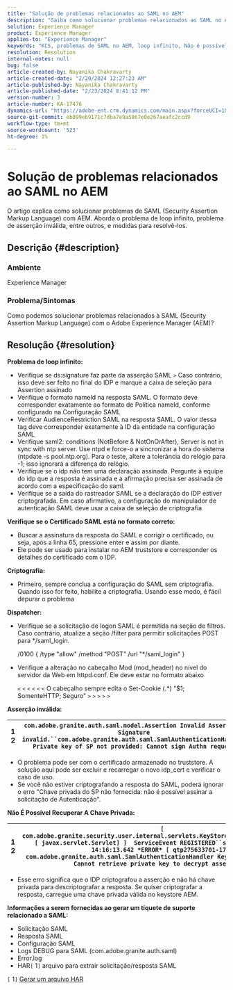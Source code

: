 ```yaml
---
title: "Solução de problemas relacionados ao SAML no AEM"
description: "Saiba como solucionar problemas relacionados ao SAML no AEM. Verifique o problema de loop infinito e se o certificado SAML está no formato adequado."
solution: Experience Manager
product: Experience Manager
applies-to: "Experience Manager"
keywords: "KCS, problemas de SAML no AEM, loop infinito, Não é possível recuperar chave privada, arquivo HAR1, Solicitação SAML, logs DEBUG para SAML, com.adobe.granite.auth.saml, experience manager"
resolution: Resolution
internal-notes: null
bug: false
article-created-by: Nayanika Chakravarty
article-created-date: "2/20/2024 12:27:23 AM"
article-published-by: Nayanika Chakravarty
article-published-date: "2/23/2024 8:41:12 PM"
version-number: 3
article-number: KA-17476
dynamics-url: "https://adobe-ent.crm.dynamics.com/main.aspx?forceUCI=1&pagetype=entityrecord&etn=knowledgearticle&id=c34ad2cd-86cf-ee11-9079-6045bd006239"
source-git-commit: eb099eb9171c7dba7e9a5867e0e267aeafc2ccd9
workflow-type: tm+mt
source-wordcount: '523'
ht-degree: 1%

---
```


# Solução de problemas relacionados ao SAML no AEM


O artigo explica como solucionar problemas de SAML (Security Assertion Markup Language) com AEM. Aborda o problema de loop infinito, problema de asserção inválida, entre outros, e medidas para resolvê-los.

## Descrição {#description}


### <b>Ambiente</b>

Experience Manager



### <b>Problema/Sintomas</b>

Como podemos solucionar problemas relacionados à SAML (Security Assertion Markup Language) com o Adobe Experience Manager (AEM)?


## Resolução {#resolution}


<b>Problema de loop infinito:</b>

- Verifique se ds:signature faz parte da asserção SAML `>`  Caso contrário, isso deve ser feito no final do IDP e marque a caixa de seleção para Assertion assinado
- Verifique o formato nameId na resposta SAML. O formato deve corresponder exatamente ao formato de Política nameId, conforme configurado na Configuração SAML
- Verificar AudienceRestriction SAML na resposta SAML. O valor dessa tag deve corresponder exatamente à ID da entidade na configuração SAML
- Verifique saml2: conditions (NotBefore &amp; NotOnOrAfter), Server is not in sync with ntp server. Use ntpd e force-o a sincronizar a hora do sistema (ntpdate -s pool.ntp.org). Para o teste, altere a tolerância do relógio para -1; isso ignorará a diferença do relógio.
- Verifique se o idp não tem uma declaração assinada. Pergunte à equipe do idp que a resposta é assinada e a afirmação precisa ser assinada de acordo com a especificação do saml.
- Verifique se a saída do rastreador SAML se a declaração do IDP estiver criptografada. Em caso afirmativo, a configuração do manipulador de autenticação SAML deve usar a caixa de seleção de criptografia


<b>Verifique se o Certificado SAML está no formato correto:</b>

- Buscar a assinatura da resposta do SAML e corrigir o certificado, ou seja, após a linha 65, pressione enter e assim por diante.
- Ele pode ser usado para instalar no AEM truststore e corresponder os detalhes do certificado com o IDP.


<b>Criptografia:</b>

- Primeiro, sempre conclua a configuração do SAML sem criptografia. Quando isso for feito, habilite a criptografia. Usando esse modo, é fácil depurar o problema


<b>Dispatcher:</b>

- Verifique se a solicitação de logon SAML é permitida na seção de filtros. Caso contrário, atualize a seção /filter para permitir solicitações POST para \*/saml_login.



  /0100 { /type &quot;allow&quot; /method &quot;POST&quot; /url &quot;\*/saml_login&quot; }


- Verifique a alteração no cabeçalho Mod (mod_header) no nível do servidor da Web em httpd.conf. Ele deve estar no formato abaixo

  `<` `<` `<` `<` `<` `<`  O cabeçalho sempre edita o Set-Cookie (.\*) &quot;$1; SomenteHTTP; Seguro&quot; `>` `>` `>` `>` `>`


<b>Asserção inválida:</b>


| 1<br>  2 | `com.adobe.granite.auth.saml.model.Assertion Invalid Assertion: Signature invalid.``com.adobe.granite.auth.saml.SamlAuthenticationHandler Private key of SP not provided: Cannot sign Authn request` |
| --- | --- |


- O problema pode ser com o certificado armazenado no truststore. A solução aqui pode ser excluir e recarregar o novo idp_cert e verificar o caso de uso.
- Se você não estiver criptografando a resposta do SAML, poderá ignorar o erro &quot;Chave privada do SP não fornecida: não é possível assinar a solicitação de Autenticação&quot;.


<b>Não É Possível Recuperar A Chave Privada:</b>


| 1<br>  2 | `[ com.adobe.granite.security.user.internal.servlets.KeyStoreManagingServlet,1121, [ javax.servlet.Servlet] ]  ServiceEvent REGISTERED``saml.log:27.01.2019 14:16:13.642 *ERROR* [ qtp275633701-179]  com.adobe.granite.auth.saml.SamlAuthenticationHandler KeyStore uninitialized. Cannot retrieve private key to decrypt assertions.` |
| --- | --- |


- Esse erro significa que o IDP criptografou a asserção e não há chave privada para descriptografar a resposta. Se quiser criptografar a resposta, carregue uma chave privada válida no keystore AEM.


<b>Informações a serem fornecidas ao gerar um tíquete de suporte relacionado a SAML:</b>

- Solicitação SAML
- Resposta SAML
- Configuração SAML
- Logs DEBUG para SAML (com.adobe.granite.auth.saml)
- Error.log
- HAR`[` 1`]`  arquivo para extrair solicitação/resposta SAML


`[` 1`]`  [Gerar um arquivo HAR](https://help.tenderapp.com/kb/troubleshooting-your-tender-site/generating-an-har-file)
